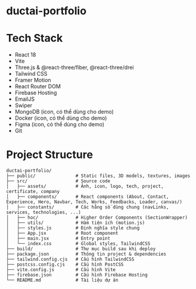 # ductai-portfolio
# Tech Stack
- React 18
- Vite
- Three.js & @react-three/fiber, @react-three/drei
- Tailwind CSS
- Framer Motion
- React Router DOM
- Firebase Hosting
- EmailJS
- Swiper
- MongoDB (icon, có thể dùng cho demo)
- Docker (icon, có thể dùng cho demo)
- Figma (icon, có thể dùng cho demo)
- Git

# Project Structure

```
ductai-portfolio/
├── public/               # Static files, 3D models, textures, images
├── src/                  # Source code
│   ├── assets/           # Ảnh, icon, logo, tech, project, certificate, company
│   ├── components/       # React components (About, Contact, Experience, Hero, Navbar, Tech, Works, Feedbacks, Loader, canvas/)
│   ├── constants/        # Các hằng số dùng chung (navLinks, services, technologies, ...)
│   ├── hoc/              # Higher Order Components (SectionWrapper)
│   ├── utils/            # Hàm tiện ích (motion.js)
│   ├── styles.js         # Định nghĩa style chung
│   ├── App.jsx           # Root component
│   ├── main.jsx          # Entry point
│   └── index.css         # Global styles, TailwindCSS
├── build/                # Thư mục build sau khi deploy
├── package.json          # Thông tin project & dependencies
├── tailwind.config.cjs   # Cấu hình TailwindCSS
├── postcss.config.cjs    # Cấu hình PostCSS
├── vite.config.js        # Cấu hình Vite
├── firebase.json         # Cấu hình Firebase Hosting
└── README.md             # Tài liệu dự án
```